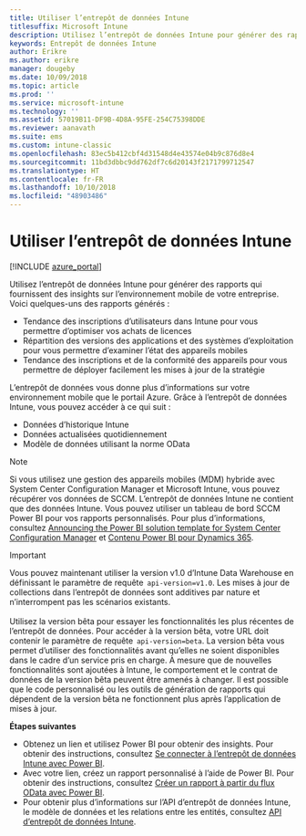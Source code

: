 ```yaml
---
title: Utiliser l’entrepôt de données Intune
titlesuffix: Microsoft Intune
description: Utilisez l’entrepôt de données Intune pour générer des rapports qui fournissent des insights sur l’environnement mobile de votre entreprise.
keywords: Entrepôt de données Intune
author: Erikre
ms.author: erikre
manager: dougeby
ms.date: 10/09/2018
ms.topic: article
ms.prod: ''
ms.service: microsoft-intune
ms.technology: ''
ms.assetid: 57019B11-DF9B-4D8A-95FE-254C75398DDE
ms.reviewer: aanavath
ms.suite: ems
ms.custom: intune-classic
ms.openlocfilehash: 83ec5b412cbf4d31548d4e43574e04b9c876d8e4
ms.sourcegitcommit: 11bd3dbbc9dd762df7c6d20143f2171799712547
ms.translationtype: HT
ms.contentlocale: fr-FR
ms.lasthandoff: 10/10/2018
ms.locfileid: "48903486"
---
```

# <a name="use-the-intune-data-warehouse"></a>Utiliser l’entrepôt de données Intune

[!INCLUDE [azure_portal](./includes/azure_portal.md)]

Utilisez l’entrepôt de données Intune pour générer des rapports qui fournissent des insights sur l’environnement mobile de votre entreprise. Voici quelques-uns des rapports générés :
-   Tendance des inscriptions d’utilisateurs dans Intune pour vous permettre d’optimiser vos achats de licences
-   Répartition des versions des applications et des systèmes d’exploitation pour vous permettre d’examiner l’état des appareils mobiles
-   Tendance des inscriptions et de la conformité des appareils pour vous permettre de déployer facilement les mises à jour de la stratégie

L’entrepôt de données vous donne plus d’informations sur votre environnement mobile que le portail Azure. Grâce à l’entrepôt de données Intune, vous pouvez accéder à ce qui suit :

  -  Données d’historique Intune
  -  Données actualisées quotidiennement
  -  Modèle de données utilisant la norme OData

> [!Note]
> Si vous utilisez une gestion des appareils mobiles (MDM) hybride avec System Center Configuration Manager et Microsoft Intune, vous pouvez récupérer vos données de SCCM. L’entrepôt de données Intune ne contient que des données Intune. Vous pouvez utiliser un tableau de bord SCCM Power BI pour vos rapports personnalisés. Pour plus d’informations, consultez [Announcing the Power BI solution template for System Center Configuration Manager]( https://powerbi.microsoft.com/blog/sccm-solution-template) et [Contenu Power BI pour Dynamics 365](https://docs.microsoft.com/dynamics365/unified-operations/dev-itpro/analytics/power-bi-home-page).

> [!Important]  
> Vous pouvez maintenant utiliser la version v1.0 d’Intune Data Warehouse en définissant le paramètre de requête  `api-version=v1.0`. Les mises à jour de collections dans l’entrepôt de données sont additives par nature et n’interrompent pas les scénarios existants.<br><br>
> Utilisez la version bêta pour essayer les fonctionnalités les plus récentes de l’entrepôt de données. Pour accéder à la version bêta, votre URL doit contenir le paramètre de requête  `api-version=beta`. La version bêta vous permet d’utiliser des fonctionnalités avant qu’elles ne soient disponibles dans le cadre d’un service pris en charge. À mesure que de nouvelles fonctionnalités sont ajoutées à Intune, le comportement et le contrat de données de la version bêta peuvent être amenés à changer. Il est possible que le code personnalisé ou les outils de génération de rapports qui dépendent de la version bêta ne fonctionnent plus après l’application de mises à jour.

**Étapes suivantes**

- Obtenez un lien et utilisez Power BI pour obtenir des insights. Pour obtenir des instructions, consultez [Se connecter à l’entrepôt de données Intune avec Power BI](reports-proc-get-a-link-powerbi.md).
- Avec votre lien, créez un rapport personnalisé à l’aide de Power BI. Pour obtenir des instructions, consultez [Créer un rapport à partir du flux OData avec Power BI](reports-proc-create-with-odata.md).
- Pour obtenir plus d’informations sur l’API d’entrepôt de données Intune, le modèle de données et les relations entre les entités<!-- , and an example of creating a custom client to retrieve data,-->, consultez [API d’entrepôt de données Intune](reports-nav-intune-data-warehouse.md).